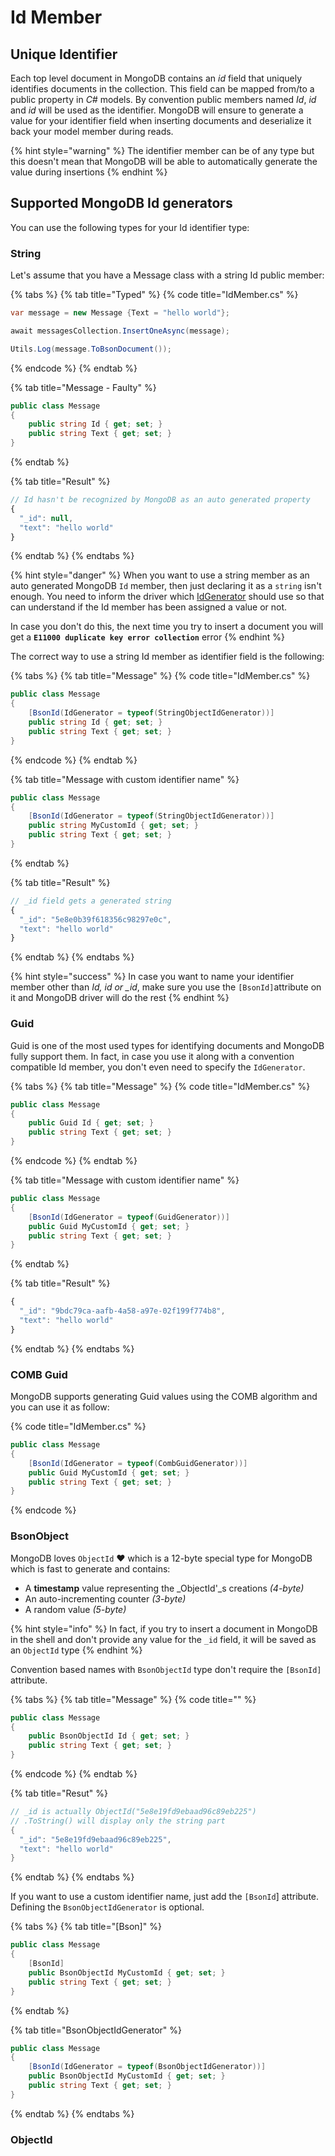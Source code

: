 # Id Member

## Unique Identifier

Each top level document in MongoDB contains an _id_ field that uniquely identifies documents in the collection.  This field can be mapped from/to a public property in _C\#_ models. By convention public members named _Id_, _id_ and _id_ will be used as the identifier. MongoDB will ensure to generate a value for your identifier field when inserting documents and deserialize it back your model member during reads.

{% hint style="warning" %}
The identifier member can be of any type but this doesn't mean that MongoDB will be able to automatically generate the value during insertions
{% endhint %}

## Supported MongoDB Id generators

You can use the following types for your Id identifier type:

### String

Let's assume that you have a Message class with a string Id public member:

{% tabs %}
{% tab title="Typed" %}
{% code title="IdMember.cs" %}
```csharp
var message = new Message {Text = "hello world"};

await messagesCollection.InsertOneAsync(message);

Utils.Log(message.ToBsonDocument());
```
{% endcode %}
{% endtab %}

{% tab title="Message - Faulty" %}
```csharp
public class Message
{
    public string Id { get; set; }
    public string Text { get; set; }
}
```
{% endtab %}

{% tab title="Result" %}
```javascript
// Id hasn't be recognized by MongoDB as an auto generated property
{
  "_id": null,
  "text": "hello world"
}
```
{% endtab %}
{% endtabs %}

{% hint style="danger" %}
When you want to use a string member as an auto generated MongoDB `Id` member, then just declaring it as a `string` isn't enough. You need to inform the driver which [IdGenerator](https://mongodb.github.io/mongo-csharp-driver/2.10/reference/bson/mapping/#id-generators) should use so that can understand if the Id member has been assigned a value or not. 

In case you don't do this, the next time you try to insert a document you will get a  **`E11000 duplicate key error collection`** error
{% endhint %}

The correct way to use a string Id member as identifier field is the following:

{% tabs %}
{% tab title="Message" %}
{% code title="IdMember.cs" %}
```csharp
public class Message
{
    [BsonId(IdGenerator = typeof(StringObjectIdGenerator))]
    public string Id { get; set; }
    public string Text { get; set; }
}
```
{% endcode %}
{% endtab %}

{% tab title="Message with custom identifier name" %}
```csharp
public class Message
{
    [BsonId(IdGenerator = typeof(StringObjectIdGenerator))]
    public string MyCustomId { get; set; }
    public string Text { get; set; }
}
```
{% endtab %}

{% tab title="Result" %}
```javascript
// _id field gets a generated string
{
  "_id": "5e8e0b39f618356c98297e0c",
  "text": "hello world"
}
```
{% endtab %}
{% endtabs %}

{% hint style="success" %}
In case you want to name your identifier member other than _Id, id or \_id_, make sure you use the `[BsonId]`attribute on it and MongoDB driver will do the rest
{% endhint %}

### Guid

Guid is one of the most used types for identifying documents and MongoDB fully support them. In fact, in case you use it along with a convention compatible Id member, you don't even need to specify the `IdGenerator`.

{% tabs %}
{% tab title="Message" %}
{% code title="IdMember.cs" %}
```csharp
public class Message
{
    public Guid Id { get; set; }
    public string Text { get; set; }
}
```
{% endcode %}
{% endtab %}

{% tab title="Message with custom identifier name" %}
```csharp
public class Message
{
    [BsonId(IdGenerator = typeof(GuidGenerator))]
    public Guid MyCustomId { get; set; }
    public string Text { get; set; }
}
```
{% endtab %}

{% tab title="Result" %}
```javascript
{
  "_id": "9bdc79ca-aafb-4a58-a97e-02f199f774b8",
  "text": "hello world"
}
```
{% endtab %}
{% endtabs %}

### COMB Guid

MongoDB supports generating Guid values using the COMB algorithm and you can use it as follow:

{% code title="IdMember.cs" %}
```csharp
public class Message
{
    [BsonId(IdGenerator = typeof(CombGuidGenerator))]
    public Guid MyCustomId { get; set; }
    public string Text { get; set; }
}
```
{% endcode %}

### BsonObject

MongoDB loves `ObjectId` ♥ which is a 12-byte special type for MongoDB which is fast to generate and contains:

* A **timestamp** value representing the _ObjectId'_s creations _\(4-byte\)_
* An auto-incrementing counter _\(3-byte\)_
* A random value _\(5-byte\)_

{% hint style="info" %}
In fact, if you try to insert a document in MongoDB in the shell and don't provide any value for the `_id` field, it will be saved as an `ObjectId` type
{% endhint %}

Convention based names with `BsonObjectId` type don't require the `[BsonId]` attribute.

{% tabs %}
{% tab title="Message" %}
{% code title="" %}
```csharp
public class Message
{
    public BsonObjectId Id { get; set; }
    public string Text { get; set; }
}
```
{% endcode %}
{% endtab %}

{% tab title="Resut" %}
```csharp
// _id is actually ObjectId("5e8e19fd9ebaad96c89eb225")
// .ToString() will display only the string part
{
  "_id": "5e8e19fd9ebaad96c89eb225",
  "text": "hello world"
}
```
{% endtab %}
{% endtabs %}

If you want to use a custom identifier name, just add the `[BsonId`\] attribute. Defining the `BsonObjectIdGenerator` is optional.

{% tabs %}
{% tab title="\[Bson\]" %}
```csharp
public class Message
{
    [BsonId]
    public BsonObjectId MyCustomId { get; set; }
    public string Text { get; set; }
}
```
{% endtab %}

{% tab title="BsonObjectIdGenerator" %}
```csharp
public class Message
{
    [BsonId(IdGenerator = typeof(BsonObjectIdGenerator))]
    public BsonObjectId MyCustomId { get; set; }
    public string Text { get; set; }
}
```
{% endtab %}
{% endtabs %}

### ObjectId

